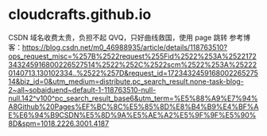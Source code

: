 # cloudcrafts.github.io
CSDN 域名收费太贵，负担不起 QVQ，只好曲线救国，使用 page 跳转
参考博客：https://blog.csdn.net/m0_46988935/article/details/118763510?ops_request_misc=%257B%2522request%255Fid%2522%253A%2522172343245916800226527514%2522%252C%2522scm%2522%253A%252220140713.130102334..%2522%257D&request_id=172343245916800226527514&biz_id=0&utm_medium=distribute.pc_search_result.none-task-blog-2~all~sobaiduend~default-1-118763510-null-null.142^v100^pc_search_result_base6&utm_term=%E5%88%A9%E7%94%A8Github%20Pages%EF%BC%8C%E5%85%8D%E8%B4%B9%E4%BF%AE%E6%94%B9CSDN%E5%8D%9A%E5%AE%A2%E5%9F%9F%E5%90%8D&spm=1018.2226.3001.4187
